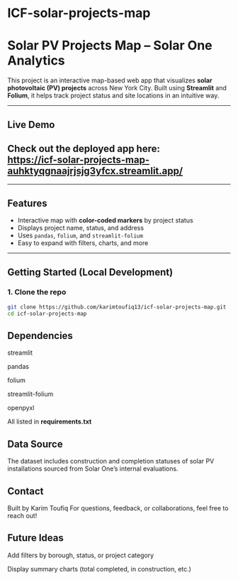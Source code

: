 # ICF-solar-projects-map
#  Solar PV Projects Map – Solar One Analytics

This project is an interactive map-based web app that visualizes **solar photovoltaic (PV) projects** across New York City. Built using **Streamlit** and **Folium**, it helps track project status and site locations in an intuitive way.


---

##  Live Demo

Check out the deployed app here:  
 https://icf-solar-projects-map-auhktyqgnaajrjsjg3yfcx.streamlit.app/
---


---

##  Features

- Interactive map with **color-coded markers** by project status
- Displays project name, status, and address
- Uses `pandas`, `folium`, and `streamlit-folium`
- Easy to expand with filters, charts, and more

---

## Getting Started (Local Development)

### 1. Clone the repo

```bash
git clone https://github.com/karimtoufiq13/icf-solar-projects-map.git
cd icf-solar-projects-map
```
## Dependencies
streamlit

pandas

folium

streamlit-folium

openpyxl

All listed in **requirements.txt** 

## Data Source
The dataset includes construction and completion statuses of solar PV installations sourced from Solar One’s internal evaluations.

## Contact
Built by Karim Toufiq
For questions, feedback, or collaborations, feel free to reach out!

## Future Ideas
Add filters by borough, status, or project category

Display summary charts (total completed, in construction, etc.)




